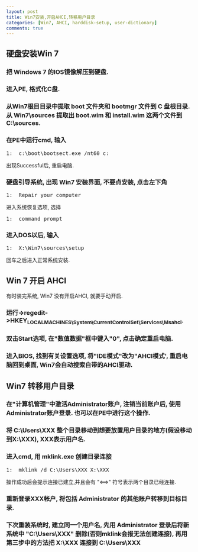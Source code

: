 ```yaml
---
layout: post
title: Win7安装,开启AHCI,转移用户目录
categories: [Win7, AHCI, harddisk-setup, user-dictionary]
comments: true
---
```

<meta http-equiv="Content-Type" content="text/html; charset=UTF-8">

<div id="outline-container-1" class="outline-2">
<h2 id="sec-1">硬盘安装Win 7</h2>
<div class="outline-text-2" id="text-1">


</div>

<div id="outline-container-1-1" class="outline-3">
<h3 id="sec-1-1">把 Windows 7 的IOS镜像解压到硬盘.</h3>
<div class="outline-text-3" id="text-1-1">

</div>

</div>

<div id="outline-container-1-2" class="outline-3">
<h3 id="sec-1-2">进入PE, 格式化C盘.</h3>
<div class="outline-text-3" id="text-1-2">

</div>

</div>

<div id="outline-container-1-3" class="outline-3">
<h3 id="sec-1-3">从Win7根目目录中提取 boot 文件夹和 bootmgr 文件到 C 盘根目录. 从 Win7\sources 提取出 boot.wim 和 install.wim 这两个文件到 C:\sources.</h3>
<div class="outline-text-3" id="text-1-3">

</div>

</div>

<div id="outline-container-1-4" class="outline-3">
<h3 id="sec-1-4">在PE中运行cmd, 输入</h3>
<div class="outline-text-3" id="text-1-4">




<pre class="example"><span class="linenr">1:  </span>c:\boot\bootsect.exe /nt60 c:
</pre>

<p>
出现Successful后, 重启电脑.
</p></div>

</div>

<div id="outline-container-1-5" class="outline-3">
<h3 id="sec-1-5">硬盘引导系统, 出现 Win7 安装界面, 不要点安装, 点击左下角</h3>
<div class="outline-text-3" id="text-1-5">




<pre class="example"><span class="linenr">1:  </span>Repair your computer
</pre>

<p>
进入系统恢复选项, 选择
</p>


<pre class="example"><span class="linenr">1:  </span>command prompt
</pre>

</div>

</div>

<div id="outline-container-1-6" class="outline-3">
<h3 id="sec-1-6">进入DOS以后, 输入</h3>
<div class="outline-text-3" id="text-1-6">




<pre class="example"><span class="linenr">1:  </span>X:\Win7\sources\setup
</pre>

<p>
回车之后进入正常系统安装.
</p></div>
</div>

</div>

<div id="outline-container-2" class="outline-2">
<h2 id="sec-2">Win 7 开启 AHCI</h2>
<div class="outline-text-2" id="text-2">

<p>有时装完系统, Win7 没有开启AHCI, 就要手动开启.
</p>
</div>

<div id="outline-container-2-1" class="outline-3">
<h3 id="sec-2-1">运行-&gt;regedit-&gt;HKEY<sub>LOCAL</sub><sub>MACHINES\System\CurrentControlSet\Services\Msahci</sub>.</h3>
<div class="outline-text-3" id="text-2-1">

</div>

</div>

<div id="outline-container-2-2" class="outline-3">
<h3 id="sec-2-2">双击Start选项, 在"数值数据"框中键入"0", 点击确定重启电脑.</h3>
<div class="outline-text-3" id="text-2-2">

</div>

</div>

<div id="outline-container-2-3" class="outline-3">
<h3 id="sec-2-3">进入BIOS, 找到有关设置选项, 将"IDE模式"改为"AHCI模式', 重启电脑回到桌面, Win7会自动搜索自带的AHCI驱动.</h3>
<div class="outline-text-3" id="text-2-3">

</div>
</div>

</div>

<div id="outline-container-3" class="outline-2">
<h2 id="sec-3">Win7 转移用户目录</h2>
<div class="outline-text-2" id="text-3">


</div>

<div id="outline-container-3-1" class="outline-3">
<h3 id="sec-3-1">在"计算机管理"中激活Administrator账户, 注销当前账户后, 使用Administrator账户登录. 也可以在PE中进行这个操作.</h3>
<div class="outline-text-3" id="text-3-1">

</div>

</div>

<div id="outline-container-3-2" class="outline-3">
<h3 id="sec-3-2">将 C:\Users\XXX 整个目录移动到想要放置用户目录的地方(假设移动到X:\XXX), XXX表示用户名.</h3>
<div class="outline-text-3" id="text-3-2">

</div>

</div>

<div id="outline-container-3-3" class="outline-3">
<h3 id="sec-3-3">进入cmd, 用 mklink.exe 创建目录连接</h3>
<div class="outline-text-3" id="text-3-3">




<pre class="example"><span class="linenr">1:  </span>mklink /d C:\Users\XXX X:\XXX
</pre>

<p>
操作成功后会提示连接已建立,并且会有 "&lt;==&gt;" 符号表示两个目录已经连接.
</p></div>

</div>

<div id="outline-container-3-4" class="outline-3">
<h3 id="sec-3-4">重新登录XXX帐户, 将包括 Administrator 的其他账户转移到目标目录.</h3>
<div class="outline-text-3" id="text-3-4">

</div>

</div>

<div id="outline-container-3-5" class="outline-3">
<h3 id="sec-3-5">下次重装系统时, 建立同一个用户名, 先用 Administrator 登录后将新系统中 "C:\Users\XXX" 删除(否则mklink会报无法创建连接), 再用第三步中的方法把 X:\XXX 连接到 C:\Users\XXX</h3>
<div class="outline-text-3" id="text-3-5">

</div>
</div>
</div>
